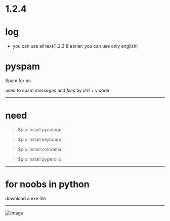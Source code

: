 1.2.4
============
# log
*  you can use all text(1.2.3 & earler: you can use only english)

# pyspam

Spam for pc.

used to spam _messages_ and _files_ by ctrl + v code

---

# need
 

> $pip install pyautogui

> $pip install keyboard

> $pip install colorama

> $pip install pyperclip

---

# for noobs in python
download a exe file

---
![Image](https://cdn.discordapp.com/attachments/764810966004269076/786461212749463572/-1.png "icon")
